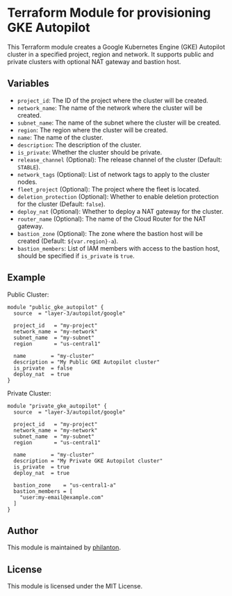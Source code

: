 # Terraform Module for provisioning GKE Autopilot

This Terraform module creates a Google Kubernetes Engine (GKE) Autopilot cluster in a specified project, region and network. It supports public and private clusters with optional NAT gateway and bastion host.

## Variables
- `project_id`: The ID of the project where the cluster will be created.
- `network_name`: The name of the network where the cluster will be created.
- `subnet_name`: The name of the subnet where the cluster will be created.
- `region`: The region where the cluster will be created.
- `name`: The name of the cluster.
- `description`: The description of the cluster.
- `is_private`: Whether the cluster should be private.
- `release_channel` (Optional): The release channel of the cluster (Default: `STABLE`).
- `network_tags` (Optional): List of network tags to apply to the cluster nodes.
- `fleet_project` (Optional): The project where the fleet is located.
- `deletion_protection` (Optional): Whether to enable deletion protection for the cluster (Default: `false`).
- `deploy_nat` (Optional): Whether to deploy a NAT gateway for the cluster.
- `router_name` (Optional): The name of the Cloud Router for the NAT gateway.
- `bastion_zone` (Optional): The zone where the bastion host will be created (Default: `${var.region}-a`).
- `bastion_members`: List of IAM members with access to the bastion host, should be specified if `is_private` is `true`.

## Example

Public Cluster:
```hcl
module "public_gke_autopilot" {
  source  = "layer-3/autopilot/google"

  project_id   = "my-project"
  network_name = "my-network"
  subnet_name  = "my-subnet"
  region       = "us-central1"

  name        = "my-cluster"
  description = "My Public GKE Autopilot cluster"
  is_private  = false
  deploy_nat  = true
}
```

Private Cluster:
```hcl
module "private_gke_autopilot" {
  source  = "layer-3/autopilot/google"

  project_id   = "my-project"
  network_name = "my-network"
  subnet_name  = "my-subnet"
  region       = "us-central1"

  name        = "my-cluster"
  description = "My Private GKE Autopilot cluster"
  is_private  = true
  deploy_nat  = true

  bastion_zone    = "us-central1-a"
  bastion_members = [
    "user:my-email@example.com"
  ]
}
```

## Author

This module is maintained by [philanton](https://github.com/philanton).

## License

This module is licensed under the MIT License.
